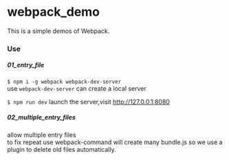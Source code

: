 # webpack_demo
This is a simple demos of Webpack.  

### Use  
##### 01_entry_file
`$ npm i -g webpack webpack-dev-server`  
use `webpack-dev-server` can create a local server  

`$ npm run dev` launch the server,visit http://127.0.0.1:8080

##### 02_multiple_entry_files  
allow multiple entry files  
to fix repeat use webpack-command will create many bundle.js so we use a plugin to delete old files automatically.